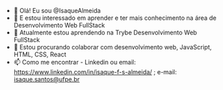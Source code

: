 - 👋 Olá! Eu sou @IsaqueAlmeida
- 👀 E estou interessado em aprender e ter mais conhecimento na área de Desenvolvimento Web FullStack
- 🌱 Atualmente estou aprendendo na Trybe Desenvolvimento Web FullStack
- 💞️ Estou procurando colaborar com desenvolvimento web, JavaScript, HTML, CSS, React
- 📫 Como me encontrar - Linkedin ou email: https://www.linkedin.com/in/isaque-f-s-almeida/ ; e-mail: isaque.santos@ufpe.br

<!---
IsaqueAlmeida/IsaqueAlmeida is a ✨ special ✨ repository because its `README.md` (this file) appears on your GitHub profile.
You can click the Preview link to take a look at your changes.
--->

